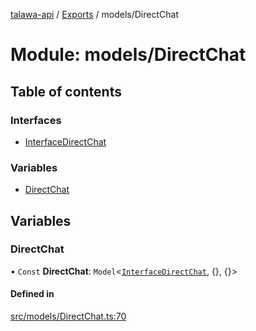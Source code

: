 [talawa-api](../README.md) / [Exports](../modules.md) / models/DirectChat

# Module: models/DirectChat

## Table of contents

### Interfaces

- [InterfaceDirectChat](../interfaces/models_DirectChat.InterfaceDirectChat.md)

### Variables

- [DirectChat](models_DirectChat.md#directchat)

## Variables

### DirectChat

• `Const` **DirectChat**: `Model`\<[`InterfaceDirectChat`](../interfaces/models_DirectChat.InterfaceDirectChat.md), {}, {}\>

#### Defined in

[src/models/DirectChat.ts:70](https://github.com/PalisadoesFoundation/talawa-api/blob/7fc03c3/src/models/DirectChat.ts#L70)
